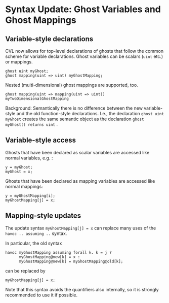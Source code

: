 Syntax Update: Ghost Variables and Ghost Mappings
=================================================

## Variable-style declarations

CVL now allows for top-level declarations of ghosts that follow the common scheme for variable declarations. Ghost variables can be scalars (`uint` etc.) or mappings.

```cvl
ghost uint myGhost;
ghost mapping(uint => uint) myGhostMapping;
```

Nested (multi-dimensional) ghost mappings are supported, too.

```cvl
ghost mapping(uint => mapping(uint => uint)) myTwoDimensionalGhostMapping
```

Background: Semantically there is no difference between the new variable-style and the old function-style declarations. I.e., the declaration `ghost uint myGhost` creates the same semantic object as the declaration `ghost myGhost() returns uint` .

## Variable-style access

Ghosts that have been declared as scalar variables are accessed like normal variables, e.g. :

```cvl
y = myGhost;
myGhost = x;
```

Ghosts that have been declared as mapping variables are accessed like normal mappings:

```cvl
y = myGhostMapping[i];
myGhostMapping[j] = x;
```

## Mapping-style updates

The update syntax `myGhostMapping[j] = x` can replace many uses of the `havoc .. assuming ..` syntax.

In particular, the old syntax

```cvl
havoc myGhostMapping assuming forall k. k = j ? 
      myGhostMapping@new[k] = x : 
      myGhostMapping@new[k] = myGhostMapping@old[k];
```

can be replaced by

```cvl
myGhostMapping[j] = x;
```

Note that this syntax avoids the quantifiers also internally, so it is strongly recommended to use it if possible.
